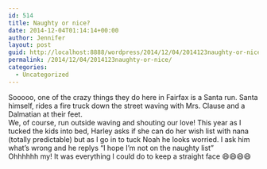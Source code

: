 ```yaml
---
id: 514
title: Naughty or nice?
date: 2014-12-04T01:14:14+00:00
author: Jennifer
layout: post
guid: http://localhost:8888/wordpress/2014/12/04/2014123naughty-or-nice/
permalink: /2014/12/04/2014123naughty-or-nice/
categories:
  - Uncategorized
---
```

Sooooo, one of the crazy things they do here in Fairfax is a Santa run. Santa himself, rides a fire truck down the street waving with Mrs. Clause and a Dalmatian at their feet.   
We, of course, run outside waving and shouting our love! This year as I tucked the kids into bed, Harley asks if she can do her wish list with nana (totally predictable) but as I go in to tuck Noah he looks worried. I ask him what&#8217;s wrong and he replys &#8220;I hope I&#8217;m not on the naughty list&#8221;   
Ohhhhhh my! It was everything I could do to keep a straight face 😄😄😄😄